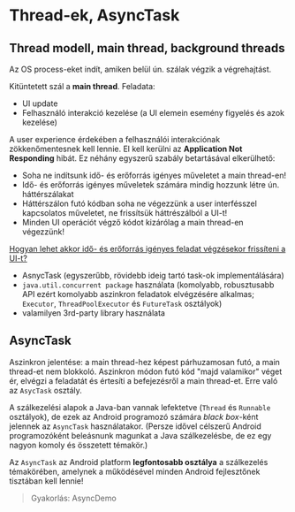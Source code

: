 # Thread-ek, AsyncTask

## Thread modell, main thread, background threads

Az OS process-eket indít, amiken belül ún. szálak végzik a végrehajtást.

Kitüntetett szál a **main thread**. Feladata:

* UI update
* Felhasználó interakció kezelése (a UI elemein esemény figyelés és azok kezelése)

A user experience érdekében a felhasználói interakciónak zökkenőmentesnek kell lennie. El kell kerülni az **Application Not Responding** hibát. Ez néhány egyszerű szabály betartásával elkerülhető:

* Soha ne indítsunk idő- és erőforrás igényes műveletet a main thread-en!
* Idő- és erőforrás igényes műveletek számára mindig hozzunk létre ún. háttérszálakat
* Háttérszálon futó kódban soha ne végezzünk a user interfésszel kapcsolatos műveletet, ne frissítsük háttrészálból a UI-t!
* Minden UI operációt végző kódot kizárólag a main thread-en végezzünk!

<ins>Hogyan lehet akkor idő- és erőforrás igényes feladat végzésekor frissíteni a UI-t?</ins>

* AsnycTask (egyszerűbb, rövidebb ideig tartó task-ok implementálására)
* `java.util.concurrent package` használata (komolyabb, robusztusabb API ezért komolyabb aszinkron feladatok elvégzésére alkalmas; `Executor`, `ThreadPoolExecutor` és `FutureTask` osztályok)
* valamilyen 3rd-party library használata

## AsyncTask

Aszinkron jelentése: a main thread-hez képest párhuzamosan futó, a main thread-et nem blokkoló. Aszinkron módon futó kód "majd valamikor" véget ér, elvégzi a feladatát és értesíti a befejezésről a main thread-et. Erre való az `AsycTask` osztály. 

A szálkezelési alapok a Java-ban vannak lefektetve (`Thread` és `Runnable` osztályok), de ezek az Android programozó számára *black box*-ként jelennek az `AsyncTask` használatakor. (Persze idővel célszerű Android programozóként beleásnunk magunkat a Java szálkezelésbe, de ez egy nagyon komoly és összetett témakör.)

Az `AsyncTask` az Android platform **legfontosabb osztálya** a szálkezelés témakörében, amelynek a működésével minden Android fejlesztőnek tisztában kell lennie!

> Gyakorlás: AsyncDemo